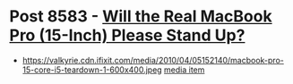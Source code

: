 # Post 8583 - [Will the Real MacBook Pro (15-Inch) Please Stand Up?](https://www.ifixit.com/News/8583/macbook-pro-15-teardown)

- https://valkyrie.cdn.ifixit.com/media/2010/04/05152140/macbook-pro-15-core-i5-teardown-1-600x400.jpeg [media item](media-28557.md)